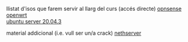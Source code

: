 llistat d'isos que farem servir al llarg del curs (accés directe)
[opnsense](https://www.mirrorservice.org/sites/opnsense.org/releases/mirror/OPNsense-21.7.1-OpenSSL-dvd-amd64.iso.bz2)  
[openwrt](https://downloads.openwrt.org/releases/21.02.0/targets/x86/64/openwrt-21.02.0-x86-64-generic-ext4-combined.img.gz)  
[ubuntu server 20.04.3](https://releases.ubuntu.com/20.04.3/ubuntu-20.04.3-live-server-amd64.iso)  

material addicional (i.e. vull ser un/a crack)
[nethserver](https://jztkft.dl.sourceforge.net/project/nethserver/nethserver-7.9.2009-x86_64.iso)  
